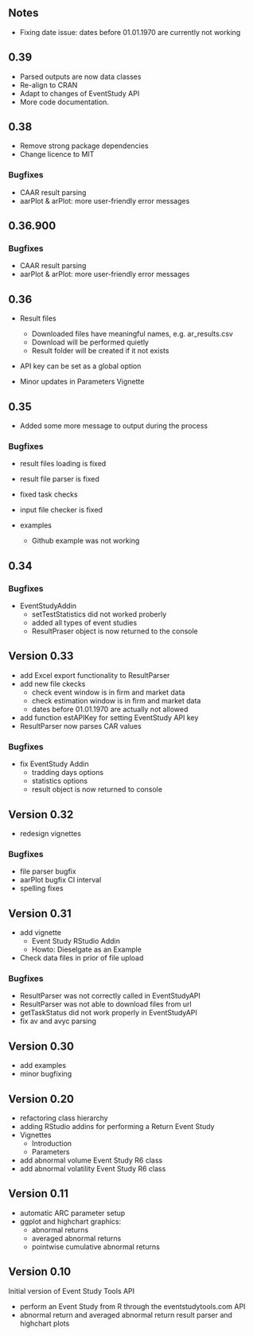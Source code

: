 ## Notes

- Fixing date issue: dates before 01.01.1970 are currently not working

## 0.39

- Parsed outputs are now data classes
- Re-align to CRAN 
- Adapt to changes of EventStudy API
- More code documentation.


## 0.38

- Remove strong package dependencies
- Change licence to MIT

### Bugfixes

- CAAR result parsing
- aarPlot & arPlot: more user-friendly error messages


## 0.36.900

### Bugfixes

- CAAR result parsing
- aarPlot & arPlot: more user-friendly error messages


## 0.36

- Result files
  - Downloaded files have meaningful names, e.g. ar_results.csv
  - Download will be performed quietly
  - Result folder will be created if it not exists

- API key can be set as a global option
- Minor updates in Parameters Vignette


## 0.35

- Added some more message to output during the process

### Bugfixes

- result files loading is fixed
- result file parser is fixed
- fixed task checks
- input file checker is fixed

- examples
    - Github example was not working

## 0.34

### Bugfixes

- EventStudyAddin
    - setTestStatistics did not worked proberly
    - added all types of event studies
    - ResultPraser object is now returned to the console


## Version 0.33

- add Excel export functionality to ResultParser
- add new file ckecks
    - check event window is in firm and market data
    - check estimation window is in firm and market data
    - dates before 01.01.1970 are actually not allowed
- add function estAPIKey for setting EventStudy API key
- ResultParser now parses CAR values

### Bugfixes

- fix EventStudy Addin 
    - tradding days options
    - statistics options
    - result object is now returned to console


## Version 0.32

- redesign vignettes

### Bugfixes 

- file parser bugfix
- aarPlot bugfix CI interval
- spelling fixes


## Version 0.31

- add vignette
    - Event Study RStudio Addin
    - Howto: Dieselgate as an Example
- Check data files in prior of file upload


### Bugfixes

- ResultParser was not correctly called in EventStudyAPI
- ResultParser was not able to download files from url
- getTaskStatus did not work properly in EventStudyAPI 
- fix av and avyc parsing


## Version 0.30

- add examples
- minor bugfixing


## Version 0.20

- refactoring class hierarchy
- adding RStudio addins for performing a Return Event Study
- Vignettes
    - Introduction
    - Parameters
- add abnormal volume Event Study R6 class
- add abnormal volatility Event Study R6 class


## Version 0.11

- automatic ARC parameter setup
- ggplot and highchart graphics:
    - abnormal returns
    - averaged abnormal returns
    - pointwise cumulative abnormal returns


## Version 0.10

Initial version of Event Study Tools API

- perform an Event Study from R through the eventstudytools.com API
- abnormal return and averaged abnormal return result parser and highchart plots
